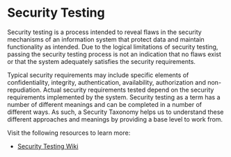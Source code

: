 # Security Testing

Security testing is a process intended to reveal flaws in the security mechanisms of an information system that protect data and maintain functionality as intended. Due to the logical limitations of security testing, passing the security testing process is not an indication that no flaws exist or that the system adequately satisfies the security requirements.

Typical security requirements may include specific elements of confidentiality, integrity, authentication, availability, authorization and non-repudiation. Actual security requirements tested depend on the security requirements implemented by the system. Security testing as a term has a number of different meanings and can be completed in a number of different ways. As such, a Security Taxonomy helps us to understand these different approaches and meanings by providing a base level to work from. 

Visit the following resources to learn more:

- [Security Testing Wiki](https://en.wikipedia.org/wiki/Security_testing)